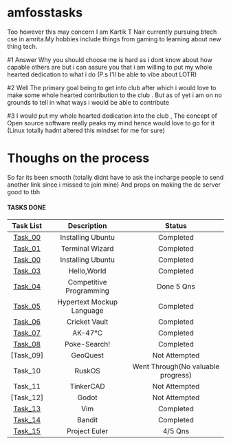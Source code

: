 # amfosstasks

Too however this may concern I am Kartik T Nair currently pursuing btech cse in amrita.My hobbies include things from gaming to learning about new thing tech.


#1 
Answer Why you should choose me is hard as i dont know about how capable others are but i can assure you that i am willing to put my whole hearted dedication to what i do
(P.s I'll be able to vibe about LOTR)

#2
Well The primary goal being to get into club after which i would love to make some whole hearted contribution to the club . But as of yet i am on no grounds to tell in what ways i would be able to contribute

#3 
I would put my whole hearted dedication into the club , The concept of Open source software really peaks my mind hence would love to go for it
(Linux totally hadnt altered this mindset for me for sure)






# Thoughs on the process 
So far its been smooth 
(totally didnt have to ask the incharge people to send another link since i missed to join mine)
And props on making the dc server good to tbh  



#### TASKS DONE

| Task List | Description | Status |
| :-:       | :-:         | :-:    |
| [Task_00](https://github.com/Unkn0wn-M4ster/amfosstasks/edit/main/tasks/task0)   | Installing Ubuntu | Completed |
| [Task_01](https://github.com/Unkn0wn-M4ster/amfosstasks/edit/main/tasks/Task01)   | Terminal Wizard | Completed |
| [Task_00](https://github.com/Unkn0wn-M4ster/amfosstasks/edit/main/tasks/Task02)   | Installing Ubuntu | Completed |
| [Task_03](https://github.com/Unkn0wn-M4ster/amfosstasks/edit/main/tasks/Task03)   | Hello,World | Completed |
| [Task_04](https://github.com/Unkn0wn-M4ster/amfosstasks/edit/main/tasks/Task04)   | Competitive Programming |Done 5 Qns|
| [Task_05](https://github.com/Unkn0wn-M4ster/amfosstasks/edit/main/tasks/Task05)   | Hypertext Mockup Language | Completed |
| [Task_06](https://github.com/Unkn0wn-M4ster/amfosstasks/edit/main/tasks/Task06)   | Cricket Vault | Completed |
| [Task_07](https://github.com/Unkn0wn-M4ster/amfosstasks/edit/main/tasks/Task07)   |  AK-47℃ | Completed |
| [Task_08](https://github.com/Unkn0wn-M4ster/amfosstasks/edit/main/tasks/Task08)   | Poke-Search! | Completed |
| [Task_09]  | GeoQuest | Not Attempted |
| Task_10  |  RuskOS |Went Through(No valuable progress)|
| Task_11  |  TinkerCAD |Not Attempted|
| [Task_12]|  Godot | Not Attempted|
| [Task_13](https://github.com/Unkn0wn-M4ster/amfosstasks/edit/main/tasks/Task13)   |  Vim | Completed |
| [Task_14](https://github.com/Unkn0wn-M4ster/amfosstasks/edit/main/tasks/Task14)   |  Bandit | Completed |
| [Task_15](https://github.com/Unkn0wn-M4ster/amfosstasks/edit/main/tasks/Task15)   | Project Euler| 4/5 Qns|



